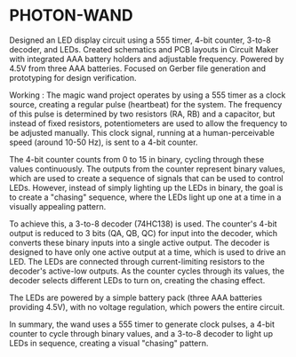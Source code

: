 # PHOTON-WAND
Designed an LED display circuit using a 555 timer, 4-bit counter, 3-to-8 decoder, and LEDs. Created schematics and PCB layouts in Circuit Maker with integrated AAA battery holders and adjustable frequency. Powered by 4.5V from three AAA batteries. Focused on Gerber file generation and prototyping for design verification.

Working : 
The magic wand project operates by using a 555 timer as a clock source, creating a regular pulse (heartbeat) for the system. The frequency of this pulse is determined by two resistors (RA, RB) and a capacitor, but instead of fixed resistors, potentiometers are used to allow the frequency to be adjusted manually. This clock signal, running at a human-perceivable speed (around 10-50 Hz), is sent to a 4-bit counter.

The 4-bit counter counts from 0 to 15 in binary, cycling through these values continuously. The outputs from the counter represent binary values, which are used to create a sequence of signals that can be used to control LEDs. However, instead of simply lighting up the LEDs in binary, the goal is to create a "chasing" sequence, where the LEDs light up one at a time in a visually appealing pattern.

To achieve this, a 3-to-8 decoder (74HC138) is used. The counter's 4-bit output is reduced to 3 bits (QA, QB, QC) for input into the decoder, which converts these binary inputs into a single active output. The decoder is designed to have only one active output at a time, which is used to drive an LED. The LEDs are connected through current-limiting resistors to the decoder's active-low outputs. As the counter cycles through its values, the decoder selects different LEDs to turn on, creating the chasing effect.

The LEDs are powered by a simple battery pack (three AAA batteries providing 4.5V), with no voltage regulation, which powers the entire circuit.

In summary, the wand uses a 555 timer to generate clock pulses, a 4-bit counter to cycle through binary values, and a 3-to-8 decoder to light up LEDs in sequence, creating a visual "chasing" pattern.
